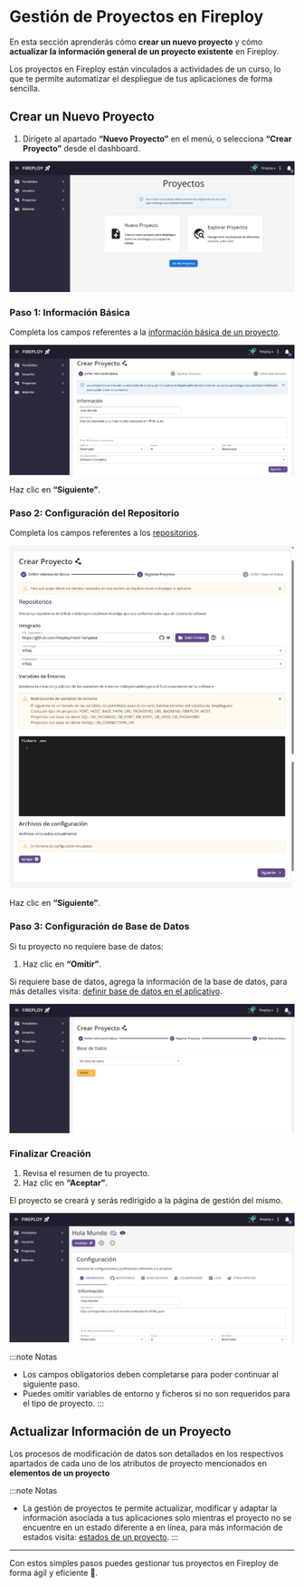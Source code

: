 # Gestión de Proyectos en Fireploy

En esta sección aprenderás cómo **crear un nuevo proyecto** y cómo **actualizar la información general de un proyecto existente** en Fireploy.

Los proyectos en Fireploy están vinculados a actividades de un curso, lo que te permite automatizar el despliegue de tus aplicaciones de forma sencilla.

## Crear un Nuevo Proyecto

1. Dirígete al apartado **“Nuevo Proyecto”** en el menú, o selecciona **“Crear Proyecto”** desde el dashboard.

![alt text](image.png)

### Paso 1: Información Básica

Completa los campos referentes a la [información básica de un proyecto](../elementos-de-un-proyecto/informacion-basica/index.md).

![alt text](image-1.png)

Haz clic en **“Siguiente”**.

### Paso 2: Configuración del Repositorio

Completa los campos referentes a los [repositorios](../elementos-de-un-proyecto/repositorios/index.md).

![alt text](image-2.png)

Haz clic en **“Siguiente”**.

### Paso 3: Configuración de Base de Datos

Si tu proyecto no requiere base de datos:

1. Haz clic en **“Omitir”**.

Si requiere base de datos, agrega la información de la base de datos, para más detalles visita: [definir base de datos en el aplicativo](../elementos-de-un-proyecto/bases-de-datos/index.md).

![alt text](image-3.png)

### Finalizar Creación

1. Revisa el resumen de tu proyecto.
2. Haz clic en **“Aceptar”**.

El proyecto se creará y serás redirigido a la página de gestión del mismo.

![alt text](image-4.png)

:::note Notas

- Los campos obligatorios deben completarse para poder continuar al siguiente paso.
- Puedes omitir variables de entorno y ficheros si no son requeridos para el tipo de proyecto.
  :::

## Actualizar Información de un Proyecto

Los procesos de modificación de datos son detallados en los respectivos apartados de cada uno de los atributos de proyecto mencionados en **elementos de un proyecto**

:::note Notas

- La gestión de proyectos te permite actualizar, modificar y adaptar la información asociada a tus aplicaciones solo mientras el proyecto no se encuentre en un estado diferente a en línea, para más información de estados visita: [estados de un proyecto](../elementos-de-un-proyecto//estado/index.md).
  :::

---

Con estos simples pasos puedes gestionar tus proyectos en Fireploy de forma ágil y eficiente 🚀.
